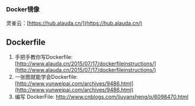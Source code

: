 ### Docker镜像

灵雀云：[https://hub.alauda.cn/](https://hub.alauda.cn/)

## Dockerfile

1. 手把手教你写Dockerfile: [http://www.alauda.cn/2015/07/17/dockerfileinstructions/](http://www.alauda.cn/2015/07/17/dockerfileinstructions/)
2. 一张图就能学会Dockerfile: [http://www.yunweipai.com/archives/9486.html](http://www.yunweipai.com/archives/9486.html)
3. 编写 DockerFile: http://www.cnblogs.com/liuyansheng/p/6098470.html





